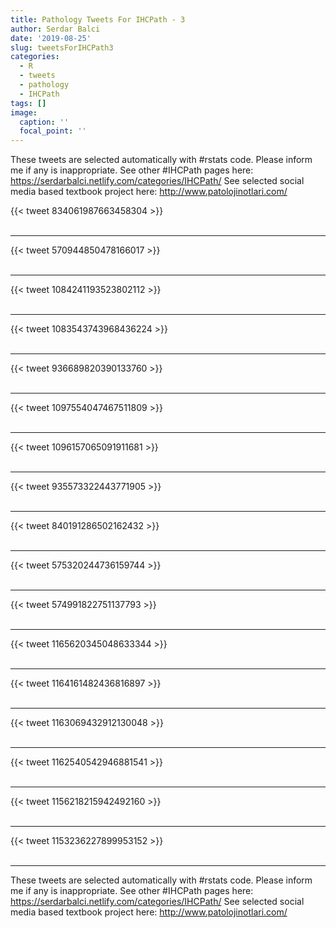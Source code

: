 ```yaml
---
title: Pathology Tweets For IHCPath - 3
author: Serdar Balci
date: '2019-08-25'
slug: tweetsForIHCPath3
categories:
  - R
  - tweets
  - pathology
  - IHCPath
tags: []
image:
  caption: ''
  focal_point: ''
---
```



These tweets are selected automatically with #rstats code. Please inform me if any is inappropriate.
See other #IHCPath pages here: https://serdarbalci.netlify.com/categories/IHCPath/ 
See selected social media based textbook project here: http://www.patolojinotlari.com/

{{< tweet 834061987663458304 >}}
<br>
<br>
<hr>
{{< tweet 570944850478166017 >}}
<br>
<br>
<hr>
{{< tweet 1084241193523802112 >}}
<br>
<br>
<hr>
{{< tweet 1083543743968436224 >}}
<br>
<br>
<hr>
{{< tweet 936689820390133760 >}}
<br>
<br>
<hr>
{{< tweet 1097554047467511809 >}}
<br>
<br>
<hr>
{{< tweet 1096157065091911681 >}}
<br>
<br>
<hr>
{{< tweet 935573322443771905 >}}
<br>
<br>
<hr>
{{< tweet 840191286502162432 >}}
<br>
<br>
<hr>
{{< tweet 575320244736159744 >}}
<br>
<br>
<hr>
{{< tweet 574991822751137793 >}}
<br>
<br>
<hr>
{{< tweet 1165620345048633344 >}}
<br>
<br>
<hr>
{{< tweet 1164161482436816897 >}}
<br>
<br>
<hr>
{{< tweet 1163069432912130048 >}}
<br>
<br>
<hr>
{{< tweet 1162540542946881541 >}}
<br>
<br>
<hr>
{{< tweet 1156218215942492160 >}}
<br>
<br>
<hr>
{{< tweet 1153236227899953152 >}}
<br>
<br>
<hr>


These tweets are selected automatically with #rstats code. Please inform me if any is inappropriate.
See other #IHCPath pages here: https://serdarbalci.netlify.com/categories/IHCPath/ 
See selected social media based textbook project here: http://www.patolojinotlari.com/
